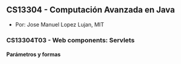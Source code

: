 ## CS13304 - Computación Avanzada en Java
- Por: Jose Manuel Lopez Lujan, MIT

### CS13304T03 - Web components: Servlets
 
#### Parámetros y formas

 
